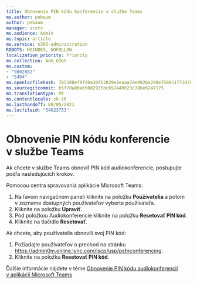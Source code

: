 ```yaml
---
title: Obnovenie PIN kódu konferencie v službe Teams
ms.author: pebaum
author: pebaum
manager: scotv
ms.audience: Admin
ms.topic: article
ms.service: o365-administration
ROBOTS: NOINDEX, NOFOLLOW
localization_priority: Priority
ms.collection: Adm_O365
ms.custom:
- "9002882"
- "5494"
ms.openlocfilehash: 785508ef9f20a36f62029e1eaaa70e4926a298e758951773d78ceef76ba80ae7
ms.sourcegitcommit: b5f7da89a650d2915dc652449623c78be6247175
ms.translationtype: MT
ms.contentlocale: sk-SK
ms.lasthandoff: 08/05/2021
ms.locfileid: "54023753"
---
```

# <a name="reset-conferencing-pin-in-teams"></a>Obnovenie PIN kódu konferencie v službe Teams

Ak chcete v službe Teams obnoviť PIN kód audiokonferencie, postupujte podľa nasledujúcich krokov.  

Pomocou centra spravovania aplikácie Microsoft Teams:

1. Na ľavom navigačnom paneli kliknite na položku **Používatelia** a potom v zozname dostupných používateľov vyberte používateľa.
2. Kliknite na položku **Upraviť**.
3. Pod položkou Audiokonferencie kliknite na položku **Resetovať PIN kód**.
4. Kliknite na tlačidlo **Resetovať**.

Ak chcete, aby používatelia obnovili svoj PIN kód:
1. Požiadajte používateľov o prechod na stránku https://admin0m.online.lync.com/lscp/usp/pstnconferencing.
2. Kliknite na položku **Resetovať PIN kód**.

Ďalšie informácie nájdete v téme [Obnovenie PIN kódu audiokonferencií v aplikácii Microsoft Teams](https://docs.microsoft.com/microsoftteams/reset-the-audio-conferencing-pin-in-teams)
